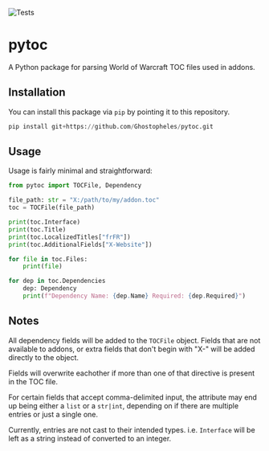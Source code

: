 ![Tests](https://github.com/Ghostopheles/pytoc/actions/workflows/tests.yml/badge.svg)

# pytoc

A Python package for parsing World of Warcraft TOC files used in addons.

## Installation

You can install this package via `pip` by pointing it to this repository.

```py
pip install git+https://github.com/Ghostopheles/pytoc.git
```

## Usage

Usage is fairly minimal and straightforward:
```py
from pytoc import TOCFile, Dependency

file_path: str = "X:/path/to/my/addon.toc"
toc = TOCFile(file_path)

print(toc.Interface)
print(toc.Title)
print(toc.LocalizedTitles["frFR"])
print(toc.AdditionalFields["X-Website"])

for file in toc.Files:
    print(file)

for dep in toc.Dependencies
    dep: Dependency
    print(f"Dependency Name: {dep.Name} Required: {dep.Required}")
```

## Notes

All dependency fields will be added to the `TOCFile` object. Fields that are not available to addons, or extra fields that don't begin with "X-" will be added directly to the object.

Fields will overwrite eachother if more than one of that directive is present in the TOC file.

For certain fields that accept comma-delimited input, the attribute may end up being either a `list` or a `str|int`, depending on if there are multiple entries or just a single one.

Currently, entries are not cast to their intended types. i.e. `Interface` will be left as a string instead of converted to an integer.